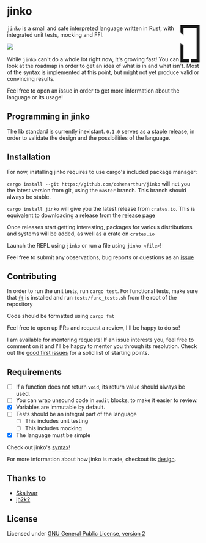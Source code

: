 # jinko
<div>
<img align="right" src="misc/logo_small.png" width="10%" height="10%" />

`jinko` is a small and safe interpreted language written in Rust, with integrated
unit tests, mocking and FFI.
</div>

![](https://github.com/cohenarthur/jinko/workflows/jinko-test/badge.svg)

While `jinko` can't do a whole lot right now, it's growing fast! You can look
at the roadmap in order to get an idea of what is in and what isn't.
Most of the syntax is implemented at this point, but might not yet produce
valid or convincing results.

Feel free to open an issue in order to get more information about the language
or its usage!

## Programming in jinko

The lib standard is currently inexistant. `0.1.0` serves as a staple release, in
order to validate the design and the possibilities of the language.

## Installation

For now, installing jinko requires to use cargo's included package manager:

`cargo install --git https://github.com/cohenarthur/jinko`
will net you the latest version from git, using the `master` branch. This branch should
always be stable.

`cargo install jinko` will give you the latest release from `crates.io`. This is equivalent
to downloading a release from the [release page](https://github.com/cohenarthur/jinko/releases)

Once releases start getting interesting, packages for various distributions and
systems will be added, as well as a crate on `crates.io`

Launch the REPL using `jinko` or run a file using `jinko <file>`!

Feel free to submit any observations, bug reports or questions as an [issue](https://github.com/cohenarthur/jinko/issues)

## Contributing

In order to run the unit tests, run `cargo test`.
For functional tests, make sure that [`ft`](https://github.com/cohenarthur/ft) is installed
and run `tests/func_tests.sh` from the root of the repository

Code should be formatted using `cargo fmt`

Feel free to open up PRs and request a review, I'll be happy to do so!

I am available for mentoring requests! If an issue interests you, feel free to comment
on it and I'll be happy to mentor you through its resolution. Check out the
[good first issues](https://github.com/cohenarthur/jinko/issues?q=is%3Aopen+is%3Aissue+label%3A%22good+first+issue%22)
for a solid list of starting points.

## Requirements

* [ ] If a function does not return `void`, its return value should always be used.
* [ ] You can wrap unsound code in `audit` blocks, to make it easier to review.
* [x] Variables are immutable by default.
* [ ] Tests should be an integral part of the language
    * [ ] This includes unit testing
    * [ ] This includes mocking
* [x] The language must be simple

Check out jinko's [syntax](SYNTAX.md)!

For more information about how jinko is made, checkout its [design](DESIGN.md).

## Thanks to

- [Skallwar](https://github.com/skallwar)
- [jh2k2](https://github.com/jh2k2)

## License

Licensed under [GNU General Public License, version 2](LICENSE)
